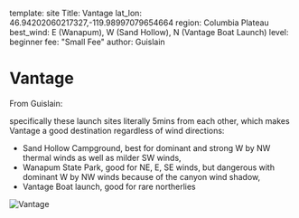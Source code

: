 template: site
Title: Vantage
lat_lon: 46.94202060217327,-119.98997079654664
region: Columbia Plateau
best_wind: E (Wanapum), W (Sand Hollow), N (Vantage Boat Launch)
level: beginner
fee: "Small Fee"
author: Guislain

# Vantage

From Guislain:  

specifically these launch sites literally 5mins from each other, which makes Vantage a good destination regardless of wind directions:

- Sand Hollow Campground, best for dominant and strong W by NW thermal winds as well as milder SW winds,
- Wanapum State Park, good for NE, E, SE winds, but dangerous with dominant W by NW winds because of the canyon wind shadow,
- Vantage Boat launch, good for rare northerlies

![Vantage](/images/vantage.png)
